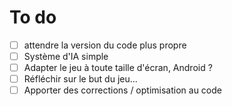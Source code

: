 # To do
- [ ] attendre la version du code plus propre
- [ ] Système d'IA simple
- [ ] Adapter le jeu à toute taille d'écran, Android ?
- [ ] Réfléchir sur le but du jeu...
- [ ] Apporter des corrections / optimisation au code 
